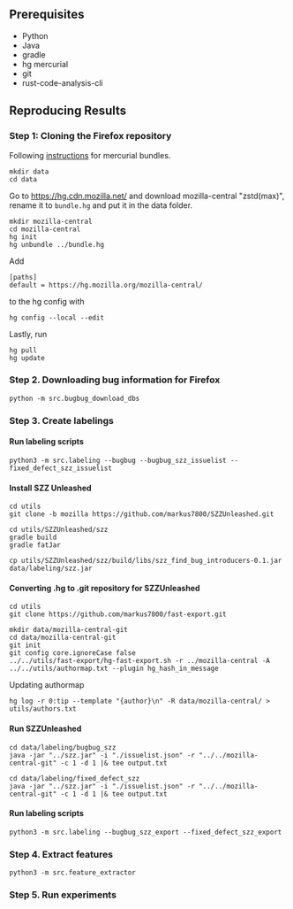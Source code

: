 
## Prerequisites

- Python
- Java
- gradle
- hg mercurial
- git
- rust-code-analysis-cli


## Reproducing Results

### Step 1: Cloning the Firefox repository

Following [instructions](https://firefox-source-docs.mozilla.org/contributing/vcs/mercurial_bundles.html) for mercurial bundles.

```
mkdir data
cd data
```
Go to https://hg.cdn.mozilla.net/ and download mozilla-central "zstd(max)", rename it to `bundle.hg` and put it in the data folder.

```
mkdir mozilla-central
cd mozilla-central
hg init
hg unbundle ../bundle.hg
```

Add
```
[paths]
default = https://hg.mozilla.org/mozilla-central/
```
to the hg config with
```
hg config --local --edit
```

Lastly, run
```
hg pull
hg update
```

### Step 2. Downloading bug information for Firefox

```
python -m src.bugbug_download_dbs
```

### Step 3. Create labelings

#### Run labeling scripts
```
python3 -m src.labeling --bugbug --bugbug_szz_issuelist --fixed_defect_szz_issuelist
```

#### Install SZZ Unleashed

```
cd utils
git clone -b mozilla https://github.com/markus7800/SZZUnleashed.git
```

```
cd utils/SZZUnleashed/szz
gradle build
gradle fatJar
```

```
cp utils/SZZUnleashed/szz/build/libs/szz_find_bug_introducers-0.1.jar data/labeling/szz.jar
```

#### Converting .hg to .git repository for SZZUnleashed

```
cd utils
git clone https://github.com/markus7800/fast-export.git
```

```
mkdir data/mozilla-central-git
cd data/mozilla-central-git
git init
git config core.ignoreCase false
../../utils/fast-export/hg-fast-export.sh -r ../mozilla-central -A ../../utils/authormap.txt --plugin hg_hash_in_message
```

Updating authormap
```
hg log -r 0:tip --template "{author}\n" -R data/mozilla-central/ > utils/authors.txt
```


#### Run SZZUnleashed
```
cd data/labeling/bugbug_szz
java -jar "../szz.jar" -i "./issuelist.json" -r "../../mozilla-central-git" -c 1 -d 1 |& tee output.txt
```

```
cd data/labeling/fixed_defect_szz
java -jar "../szz.jar" -i "./issuelist.json" -r "../../mozilla-central-git" -c 1 -d 1 |& tee output.txt
```

#### Run labeling scripts

```
python3 -m src.labeling --bugbug_szz_export --fixed_defect_szz_export
```

### Step 4. Extract features
```
python3 -m src.feature_extractor
```

### Step 5. Run experiments